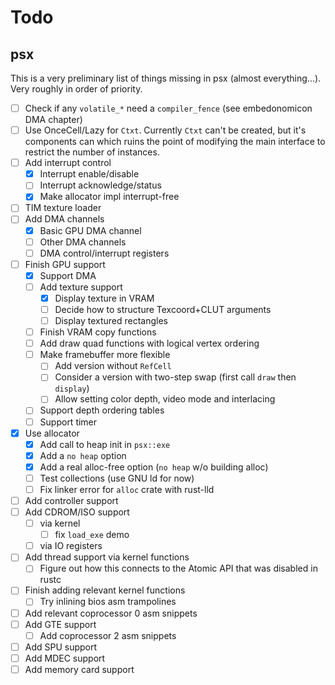# Todo

## psx

This is a very preliminary list of things missing in psx (almost
everything...). Very roughly in order of priority.

- [ ] Check if any `volatile_*` need a `compiler_fence` (see embedonomicon DMA chapter)
- [ ] Use OnceCell/Lazy for `Ctxt`. Currently `Ctxt` can't be created, but it's components can which ruins the point of modifying the main interface to restrict the number of instances.
- [ ] Add interrupt control
    - [x] Interrupt enable/disable
    - [ ] Interrupt acknowledge/status
    - [x] Make allocator impl interrupt-free
- [ ] TIM texture loader
- [ ] Add DMA channels
    - [x] Basic GPU DMA channel
    - [ ] Other DMA channels
    - [ ] DMA control/interrupt registers
- [ ] Finish GPU support
  - [x] Support DMA
  - [ ] Add texture support
    - [x] Display texture in VRAM
    - [ ] Decide how to structure Texcoord+CLUT arguments
    - [ ] Display textured rectangles
  - [ ] Finish VRAM copy functions
  - [ ] Add draw quad functions with logical vertex ordering
  - [ ] Make framebuffer more flexible
    - [ ] Add version without `RefCell`
    - [ ] Consider a version with two-step swap (first call `draw` then `display`)
    - [ ] Allow setting color depth, video mode and interlacing
  - [ ] Support depth ordering tables
  - [ ] Support timer
- [x] Use allocator
    - [x] Add call to heap init in `psx::exe`
    - [x] Add a `no heap` option
    - [x] Add a real alloc-free option (`no heap` w/o building alloc)
    - [ ] Test collections (use GNU ld for now)
    - [ ] Fix linker error for `alloc` crate with rust-lld
- [ ] Add controller support
- [ ] Add CDROM/ISO support
    - [ ] via kernel
        - [ ] fix `load_exe` demo
    - [ ] via IO registers
- [ ] Add thread support via kernel functions
    - [ ] Figure out how this connects to the Atomic API that was disabled in rustc
- [ ] Finish adding relevant kernel functions
    - [ ] Try inlining bios asm trampolines
- [ ] Add relevant coprocessor 0 asm snippets
- [ ] Add GTE support
    - [ ] Add coprocessor 2 asm snippets
- [ ] Add SPU support
- [ ] Add MDEC support
- [ ] Add memory card support
